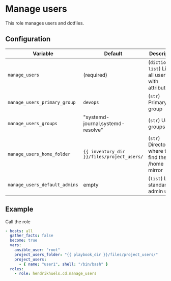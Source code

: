 # Manage users

This role manages users and dotfiles.

## Configuration

Variable                     | Default                                          | Description
---                          | ---                                              | ---
`manage_users`               | (required)                                       | (`dictionary, list`) List of all users with attributes
`manage_users_primary_group` | `devops`                                         | (`str`) Primary group
`manage_users_groups`        | "systemd-journal,systemd-resolve"                | (`str`) User groups
`manage_users_home_folder`   | `{{ inventory_dir }}/files/project_users/` | (`str`) Directory, where to find the /home mirror
`manage_users_default_admins`| empty                                            | (`list`) List of standard admin users

## Example

Call the role
```yaml
- hosts: all
  gather_facts: false
  become: true
  vars:
    ansible_user: "root"
    project_users_folder: "{{ playbook_dir }}/files/project_users/"
    project_users:
      - { name: "user1", shell: "/bin/bash" }
  roles:
    - role: hendrikhuels.cd.manage_users
```
